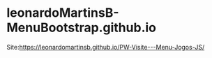 # leonardoMartinsB-MenuBootstrap.github.io

Site:https://leonardomartinsb.github.io/PW-Visite---Menu-Jogos-JS/
